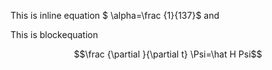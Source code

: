 This is inline equation $ \alpha=\frac {1}{137}$ and

This is blockequation

$$\frac {\partial }{\partial t} \Psi=\hat H Psi$$
